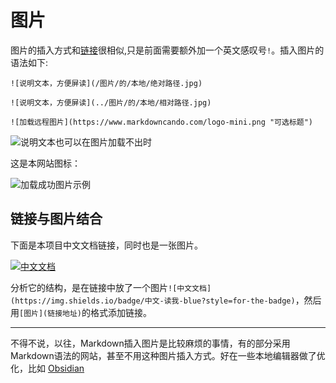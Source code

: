 # 图片

图片的插入方式和[链接](#step-3)很相似,只是前面需要额外加一个英文感叹号`!`。插入图片的语法如下:

``` 
![说明文本，方便屏读](/图片/的/本地/绝对路径.jpg)

![说明文本，方便屏读](../图片/的/本地/相对路径.jpg)

![加载远程图片](https://www.markdowncando.com/logo-mini.png "可选标题")
```

![说明文本也可以在图片加载不出时](/path/to/cat.jpg)

这是本网站图标：

![加载成功图片示例](https://www.markdowncando.com/logo-mini.png "本网站图标")

## 链接与图片结合

下面是本项目中文文档链接，同时也是一张图片。

[![中文文档](https://img.shields.io/badge/中文-读我-blue?style=for-the-badge)](https://github.com/gantrol/MarkdownCanDo/blob/main/readme-zh.md)

分析它的结构，是在链接中放了一个图片`![中文文档](https://img.shields.io/badge/中文-读我-blue?style=for-the-badge)`，然后用`[图片](链接地址)`的格式添加链接。

[//]: # (TODO: 上传实现之后，你可以使用拖放来从图片文件或网页浏览器插入图片。尝试插入下面这张图片:)
---

不得不说，以往，Markdown插入图片是比较麻烦的事情，有的部分采用Markdown语法的网站，甚至不用这种图片插入方式。好在一些本地编辑器做了优化，比如 [Obsidian](https://obsidian.md/)
